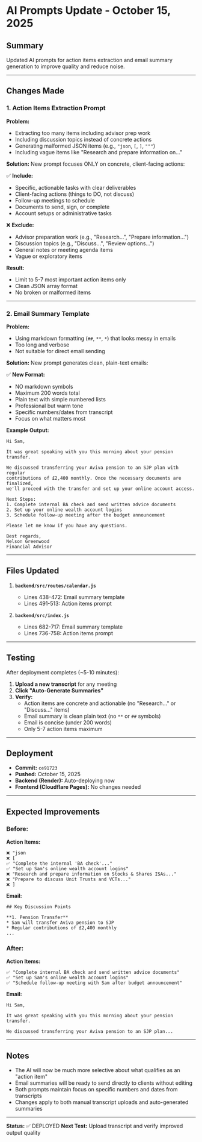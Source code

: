 # AI Prompts Update - October 15, 2025

## Summary
Updated AI prompts for action items extraction and email summary generation to improve quality and reduce noise.

---

## Changes Made

### 1. Action Items Extraction Prompt

**Problem:**
- Extracting too many items including advisor prep work
- Including discussion topics instead of concrete actions
- Generating malformed JSON items (e.g., `"json`, `[`, `]`, `"""`)
- Including vague items like "Research and prepare information on..."

**Solution:**
New prompt focuses ONLY on concrete, client-facing actions:

✅ **Include:**
- Specific, actionable tasks with clear deliverables
- Client-facing actions (things to DO, not discuss)
- Follow-up meetings to schedule
- Documents to send, sign, or complete
- Account setups or administrative tasks

❌ **Exclude:**
- Advisor preparation work (e.g., "Research...", "Prepare information...")
- Discussion topics (e.g., "Discuss...", "Review options...")
- General notes or meeting agenda items
- Vague or exploratory items

**Result:**
- Limit to 5-7 most important action items only
- Clean JSON array format
- No broken or malformed items

---

### 2. Email Summary Template

**Problem:**
- Using markdown formatting (`##`, `**`, `*`) that looks messy in emails
- Too long and verbose
- Not suitable for direct email sending

**Solution:**
New prompt generates clean, plain-text emails:

✅ **New Format:**
- NO markdown symbols
- Maximum 200 words total
- Plain text with simple numbered lists
- Professional but warm tone
- Specific numbers/dates from transcript
- Focus on what matters most

**Example Output:**
```
Hi Sam,

It was great speaking with you this morning about your pension transfer.

We discussed transferring your Aviva pension to an SJP plan with regular 
contributions of £2,400 monthly. Once the necessary documents are finalized, 
we'll proceed with the transfer and set up your online account access.

Next Steps:
1. Complete internal BA check and send written advice documents
2. Set up your online wealth account logins
3. Schedule follow-up meeting after the budget announcement

Please let me know if you have any questions.

Best regards,
Nelson Greenwood
Financial Advisor
```

---

## Files Updated

1. **`backend/src/routes/calendar.js`**
   - Lines 438-472: Email summary template
   - Lines 491-513: Action items prompt

2. **`backend/src/index.js`**
   - Lines 682-717: Email summary template
   - Lines 736-758: Action items prompt

---

## Testing

After deployment completes (~5-10 minutes):

1. **Upload a new transcript** for any meeting
2. **Click "Auto-Generate Summaries"**
3. **Verify:**
   - Action items are concrete and actionable (no "Research..." or "Discuss..." items)
   - Email summary is clean plain text (no `**` or `##` symbols)
   - Email is concise (under 200 words)
   - Only 5-7 action items maximum

---

## Deployment

- **Commit:** `ce91723`
- **Pushed:** October 15, 2025
- **Backend (Render):** Auto-deploying now
- **Frontend (Cloudflare Pages):** No changes needed

---

## Expected Improvements

### Before:
**Action Items:**
```
❌ "json
❌ [
✅ "Complete the internal 'BA check'..."
✅ "Set up Sam's online wealth account logins"
❌ "Research and prepare information on Stocks & Shares ISAs..."
❌ "Prepare to discuss Unit Trusts and VCTs..."
❌ ]
```

**Email:**
```
## Key Discussion Points

**1. Pension Transfer**
* Sam will transfer Aviva pension to SJP
* Regular contributions of £2,400 monthly
...
```

### After:
**Action Items:**
```
✅ "Complete internal BA check and send written advice documents"
✅ "Set up Sam's online wealth account logins"
✅ "Schedule follow-up meeting with Sam after budget announcement"
```

**Email:**
```
Hi Sam,

It was great speaking with you this morning about your pension transfer.

We discussed transferring your Aviva pension to an SJP plan...
```

---

## Notes

- The AI will now be much more selective about what qualifies as an "action item"
- Email summaries will be ready to send directly to clients without editing
- Both prompts maintain focus on specific numbers and dates from transcripts
- Changes apply to both manual transcript uploads and auto-generated summaries

---

**Status:** ✅ DEPLOYED
**Next Test:** Upload transcript and verify improved output quality

